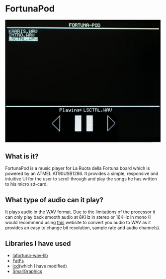 # FortunaPod

<img src="images/fpod.jpg" width="500" >

## What is it?
FortunaPod is a music player for La Ruota della Fortuna board which is powered by an ATMEL AT90USB1286. It provides a simple, responsive and intuitive UI for the user to scroll through and play the songs he has written to his micro sd-card.

## What type of audio can it play?
It plays audio in the WAV format. Due to the limitations of the processor it can only play back smooth audio at 8KHz in stereo or 16KHz in mono (I would recommend using [this](https://audio.online-convert.com/convert-to-wav) website to convert you audio to WAV as it provides an easy to change bit resolution, sample rate and audio channels).

## Libraries I have used
+ [lafortuna-wav-lib](https://github.com/fatcookies/lafortuna-wav-lib)
+ [FatFs](http://elm-chan.org/fsw/ff/00index_e.html)
+ [lcd](https://secure.ecs.soton.ac.uk/notes/comp2215/tasks/t02/t02ma.zip)(which I have modified)
+ [SmallGraphics](https://github.com/Nick-Bishop/SmallGraphics)
